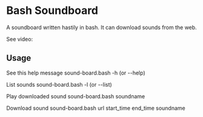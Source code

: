 # Bash Soundboard

A soundboard written hastily in bash.
It can download sounds from the web.

See video:

## Usage

See this help message
sound-board.bash -h (or --help)

List sounds
sound-board.bash -l (or --list)

Play downloaded sound
sound-board.bash soundname

Download sound
sound-board.bash url start_time end_time soundname
